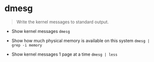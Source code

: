 # dmesg
> Write the kernel messages to standard output.

- Show kernel messages
`dmesg`

- Show how much physical memory is available on this system
`dmesg | grep -i memory`

- Show kernel messages 1 page at a time
`dmesg | less`
